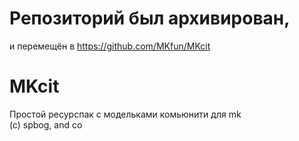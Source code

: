 # Репозиторий был архивирован, 
и перемещён в https://github.com/MKfun/MKcit 
# MKcit
Простой ресурспак с модельками комьюнити для mk\
(c) spbog, and co
 

